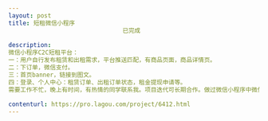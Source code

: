 ```yaml
---                
layout: post       
title: 短租微信小程序
                                已完成
           
description: 
微信小程序C2C短租平台：
一：用户自行发布租赁和出租需求，平台推送匹配，有商品页面，商品详情页。
二：下订单，微信支付。
三：首页banner，链接到图文。
四：登录、个人中心：租赁订单、出租订单状态，租金提现申请等。
需要工作不忙，晚上有时间，有热情的同学联系我。项目迭代可长期合作。做过微信小程序中微信支付的优先考虑，只考虑个人前端，公司勿扰，UI已设计完毕，后端和接口我们自己已经开始同步开发了。
     
contenturl: https://pro.lagou.com/project/6412.html      
---                 
```

